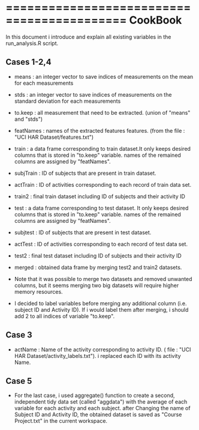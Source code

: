 ===========================================
CookBook
===========================================

In this document i introduce and explain all existing variables in the run_analysis.R script.

## Cases 1-2,4


* means : an integer vector to save indices of measurements on the mean for each measurements

* stds : an integer vector to save indices of measurements on the standard deviation for each measurements

* to.keep : all measurement that need to be extracted. (union of "means" and "stds")

* featNames : names of the extracted features features. (from the file : "UCI HAR Dataset/features.txt")

* train : a data frame corresponding to train dataset.It only keeps desired columns that is stored in "to.keep" variable. names of the remained columns are assigned by "featNames".
		
* subjTrain : ID of subjects that are present in train dataset.

* actTrain : ID of activities corresponding to each record of train data set.

* train2 : final train dataset including ID of subjects and their activity ID

* test : a data frame corresponding to test dataset. It only keeps desired columns that is stored in "to.keep" variable. names of the remained columns are assigned by "featNames".

* subjtest : ID of subjects that are present in test dataset.

* actTest : ID of activities corresponding to each record of test data set.

* test2 : final test dataset including ID of subjects and their activity ID

* merged : obtained data frame by merging test2 and train2 datasets.

* Note that it was possible to merge two datasets and removed unwanted columns, but it seems merging two big datasets will require higher memory resources.

* I decided to label variables before merging any additional column (i.e. subject ID and Activity ID). If i would label them after merging, i should add 2 to all indices of variable "to.keep".

## Case 3


* actName : Name of the activity corresponding to activity ID. ( file : "UCI HAR Dataset/activity_labels.txt"). i replaced each ID with its activity Name.

## Case 5


* For the last case, i used aggregate() function to create a second, independent tidy data set (called "aggdata") with the average of each variable for each activity and each subject.
after Changing the name of Subject ID and Activity ID, the obtained dataset is saved as "Course Project.txt" in the current workspace.

